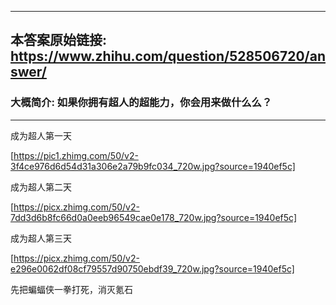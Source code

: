 ----------------------------------------
## 本答案原始链接: https://www.zhihu.com/question/528506720/answer/
### 大概简介: 如果你拥有超人的超能力，你会用来做什么么？
----------------------------------------
成为超人第一天

[https://pic1.zhimg.com/50/v2-3f4ce976d6d54d31a306e2a79b9fc034_720w.jpg?source=1940ef5c]


成为超人第二天

[https://picx.zhimg.com/50/v2-7dd3d6b8fc66d0a0eeb96549cae0e178_720w.jpg?source=1940ef5c]


成为超人第三天

[https://picx.zhimg.com/50/v2-e296e0062df08cf79557d90750ebdf39_720w.jpg?source=1940ef5c]



先把蝙蝠侠一拳打死，消灭氪石